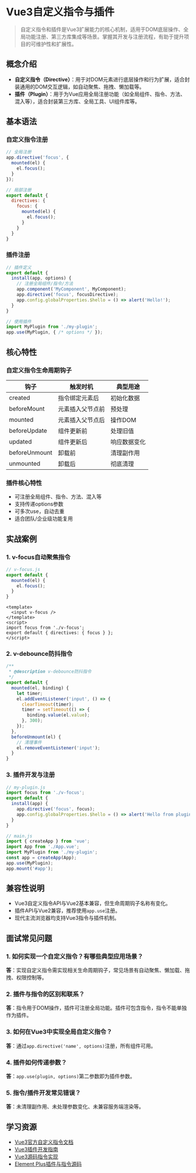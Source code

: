 # Vue3自定义指令与插件

> 自定义指令和插件是Vue3扩展能力的核心机制，适用于DOM底层操作、全局功能注册、第三方库集成等场景。掌握其开发与注册流程，有助于提升项目的可维护性和扩展性。

## 概念介绍

- **自定义指令（Directive）**：用于对DOM元素进行底层操作和行为扩展，适合封装通用的DOM交互逻辑，如自动聚焦、拖拽、懒加载等。
- **插件（Plugin）**：用于为Vue应用全局注册功能（如全局组件、指令、方法、混入等），适合封装第三方库、全局工具、UI组件库等。

## 基本语法

### 自定义指令注册

```javascript
// 全局注册
app.directive('focus', {
  mounted(el) {
    el.focus();
  }
});

// 局部注册
export default {
  directives: {
    focus: {
      mounted(el) {
        el.focus();
      }
    }
  }
}
```

### 插件注册

```javascript
// 插件定义
export default {
  install(app, options) {
    // 注册全局组件/指令/方法
    app.component('MyComponent', MyComponent);
    app.directive('focus', focusDirective);
    app.config.globalProperties.$hello = () => alert('Hello!');
  }
}

// 使用插件
import MyPlugin from './my-plugin';
app.use(MyPlugin, { /* options */ });
```

## 核心特性

### 自定义指令生命周期钩子

| 钩子         | 触发时机           | 典型用途           |
|--------------|--------------------|--------------------|
| created      | 指令绑定元素后     | 初始化数据         |
| beforeMount  | 元素插入父节点前   | 预处理             |
| mounted      | 元素插入父节点后   | 操作DOM            |
| beforeUpdate | 组件更新前         | 处理旧值           |
| updated      | 组件更新后         | 响应数据变化       |
| beforeUnmount| 卸载前             | 清理副作用         |
| unmounted    | 卸载后             | 彻底清理           |

### 插件核心特性
- 可注册全局组件、指令、方法、混入等
- 支持传递options参数
- 可多次use，自动去重
- 适合团队/企业级功能复用

## 实战案例

### 1. v-focus自动聚焦指令

```javascript
// v-focus.js
export default {
  mounted(el) {
    el.focus();
  }
}
```

```vue
<template>
  <input v-focus />
</template>
<script>
import focus from './v-focus';
export default { directives: { focus } };
</script>
```

### 2. v-debounce防抖指令

```javascript
/**
 * @description v-debounce防抖指令
 */
export default {
  mounted(el, binding) {
    let timer;
    el.addEventListener('input', () => {
      clearTimeout(timer);
      timer = setTimeout(() => {
        binding.value(el.value);
      }, 300);
    });
  },
  beforeUnmount(el) {
    // 清理事件
    el.removeEventListener('input');
  }
}
```

### 3. 插件开发与注册

```javascript
// my-plugin.js
import focus from './v-focus';
export default {
  install(app) {
    app.directive('focus', focus);
    app.config.globalProperties.$hello = () => alert('Hello from plugin!');
  }
}

// main.js
import { createApp } from 'vue';
import App from './App.vue';
import MyPlugin from './my-plugin';
const app = createApp(App);
app.use(MyPlugin);
app.mount('#app');
```

## 兼容性说明

- Vue3自定义指令API与Vue2基本兼容，但生命周期钩子名称有变化。
- 插件API与Vue2兼容，推荐使用`app.use`注册。
- 现代主流浏览器均支持Vue3指令与插件机制。

## 面试常见问题

### 1. 如何实现一个自定义指令？有哪些典型应用场景？
**答**：实现自定义指令需实现相关生命周期钩子，常见场景有自动聚焦、懒加载、拖拽、权限控制等。

### 2. 插件与指令的区别和联系？
**答**：指令用于DOM操作，插件可注册全局功能。插件可包含指令，指令不能单独作为插件。

### 3. 如何在Vue3中实现全局自定义指令？
**答**：通过`app.directive('name', options)`注册，所有组件可用。

### 4. 插件如何传递参数？
**答**：`app.use(plugin, options)`第二参数即为插件参数。

### 5. 指令/插件开发常见错误？
**答**：未清理副作用、未处理参数变化、未兼容服务端渲染等。

## 学习资源

- [Vue3官方自定义指令文档](https://cn.vuejs.org/guide/reusability/custom-directives.html)
- [Vue3插件开发指南](https://cn.vuejs.org/guide/reusability/plugins.html)
- [Vue3源码指令实现](https://github.com/vuejs/core/tree/main/packages/runtime-core/src/directives)
- [Element Plus插件与指令源码](https://github.com/element-plus/element-plus)